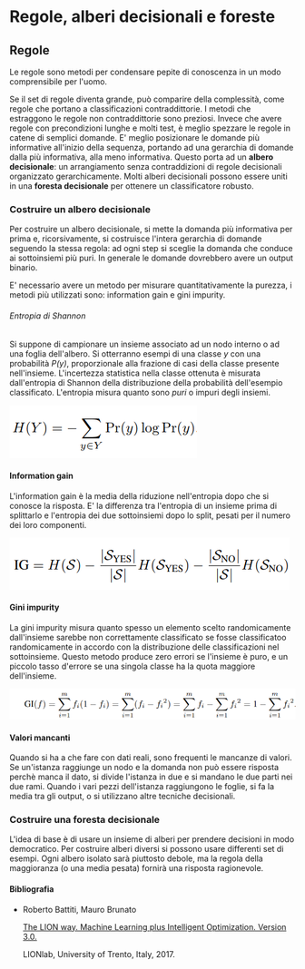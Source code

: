 # Regole, alberi decisionali e foreste

## Regole
Le regole sono metodi per condensare pepite di conoscenza in un modo comprensibile per l'uomo.

Se il set di regole diventa grande, può comparire della complessità, come regole che portano a classificazioni contraddittorie. I metodi che estraggono le regole non contraddittorie sono preziosi. Invece che avere regole con precondizioni lunghe e molti test, è meglio spezzare le regole in catene di semplici domande. E' meglio posizionare le domande più informative all'inizio della sequenza, portando ad una gerarchia di domande dalla più informativa, alla meno informativa. Questo porta ad un **albero decisionale**: un arrangiamento senza contraddizioni di regole decisionali organizzato gerarchicamente. Molti alberi decisionali possono essere uniti in una **foresta decisionale** per ottenere un classificatore robusto.

### Costruire un albero decisionale
Per costruire un albero decisionale, si mette la domanda più informativa per prima e, ricorsivamente, si costruisce l'intera gerarchia di domande seguendo la stessa regola: ad ogni step si sceglie la domanda che conduce ai sottoinsiemi più puri. In generale le domande dovrebbero avere un output binario.

E' necessario avere un metodo per misurare quantitativamente la purezza, i metodi più utilizzati sono: information gain e gini impurity.

###### Entropia di Shannon
Si suppone di campionare un insieme associato ad un nodo interno o ad una foglia dell'albero. Si otterranno esempi di una classe *y* con una probabilità *P(y)*, proporzionale alla frazione di casi della classe presente nell'insieme. L'incertezza statistica nella classe ottenuta è misurata dall'entropia di Shannon della distribuzione della probabilità dell'esempio classificato. L'entropia misura quanto sono *puri* o impuri degli insiemi.

![Shannon](img/shannon.png)

#### Information gain
L'information gain è la media della riduzione nell'entropia dopo che si conosce la risposta. E' la differenza tra l'entropia di un insieme prima di splittarlo e l'entropia dei due sottoinsiemi dopo lo split, pesati per il numero dei loro componenti.

![Information gain](img/ig.png)

#### Gini impurity
La gini impurity misura quanto spesso un elemento scelto randomicamente dall'insieme sarebbe non correttamente classificato se fosse classificatoo randomicamente in accordo con la distribuzione delle classificazioni nel sottoinsieme. Questo metodo produce zero errori se l'insieme è puro, e un piccolo tasso d'errore se una singola classe ha la quota maggiore dell'insieme.

![Giny impurity](img/gi.png)

#### Valori mancanti
Quando si ha a che fare con dati reali, sono frequenti le mancanze di valori. Se un'istanza raggiunge un nodo e la domanda non può essere risposta perchè manca il dato, si divide l'istanza in due e si mandano le due parti nei due rami. Quando i vari pezzi dell'istanza raggiungono le foglie, si fa la media tra gli output, o si utilizzano altre tecniche decisionali.

### Costruire una foresta decisionale
L'idea di base è di usare un insieme di alberi per prendere decisioni in modo democratico. Per costruire alberi diversi si possono usare differenti set di esempi. Ogni albero isolato sarà piuttosto debole, ma la regola della maggioranza (o una media pesata) fornirà una risposta ragionevole.

#### **Bibliografia**
- Roberto Battiti, Mauro Brunato

    [The LION way. Machine Learning plus Intelligent Optimization. Version 3.0.](https://intelligent-optimization.org/LIONbook/)
    
    LIONlab, University of Trento, Italy, 2017.
